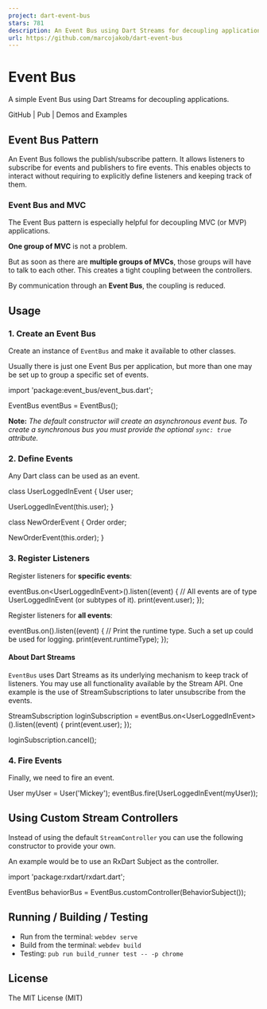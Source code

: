```yaml
---
project: dart-event-bus
stars: 781
description: An Event Bus using Dart Streams for decoupling applications
url: https://github.com/marcojakob/dart-event-bus
---
```


Event Bus
=========

A simple Event Bus using Dart Streams for decoupling applications.

GitHub | Pub | Demos and Examples

Event Bus Pattern
-----------------

An Event Bus follows the publish/subscribe pattern. It allows listeners to subscribe for events and publishers to fire events. This enables objects to interact without requiring to explicitly define listeners and keeping track of them.

### Event Bus and MVC

The Event Bus pattern is especially helpful for decoupling MVC (or MVP) applications.

**One group of MVC** is not a problem.

But as soon as there are **multiple groups of MVCs**, those groups will have to talk to each other. This creates a tight coupling between the controllers.

By communication through an **Event Bus**, the coupling is reduced.

Usage
-----

### 1\. Create an Event Bus

Create an instance of `EventBus` and make it available to other classes.

Usually there is just one Event Bus per application, but more than one may be set up to group a specific set of events.

import 'package:event\_bus/event\_bus.dart';

EventBus eventBus \= EventBus();

**Note:** _The default constructor will create an asynchronous event bus. To create a synchronous bus you must provide the optional `sync: true` attribute._

### 2\. Define Events

Any Dart class can be used as an event.

class UserLoggedInEvent {
  User user;

  UserLoggedInEvent(this.user);
}

class NewOrderEvent {
  Order order;

  NewOrderEvent(this.order);
}

### 3\. Register Listeners

Register listeners for **specific events**:

eventBus.on<UserLoggedInEvent\>().listen((event) {
  // All events are of type UserLoggedInEvent (or subtypes of it).
  print(event.user);
});

Register listeners for **all events**:

eventBus.on().listen((event) {
  // Print the runtime type. Such a set up could be used for logging.
  print(event.runtimeType);
});

#### About Dart Streams

`EventBus` uses Dart Streams as its underlying mechanism to keep track of listeners. You may use all functionality available by the Stream API. One example is the use of StreamSubscriptions to later unsubscribe from the events.

StreamSubscription loginSubscription \= eventBus.on<UserLoggedInEvent\>().listen((event) {
  print(event.user);
});

loginSubscription.cancel();

### 4\. Fire Events

Finally, we need to fire an event.

User myUser \= User('Mickey');
eventBus.fire(UserLoggedInEvent(myUser));

Using Custom Stream Controllers
-------------------------------

Instead of using the default `StreamController` you can use the following constructor to provide your own.

An example would be to use an RxDart Subject as the controller.

import 'package:rxdart/rxdart.dart';

EventBus behaviorBus \= EventBus.customController(BehaviorSubject());

Running / Building / Testing
----------------------------

-   Run from the terminal: `webdev serve`
-   Build from the terminal: `webdev build`
-   Testing: `pub run build_runner test -- -p chrome`

License
-------

The MIT License (MIT)
